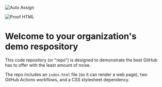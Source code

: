 ![Auto Assign](https://github.com/LINKle-gsc/demo-repository/actions/workflows/auto-assign.yml/badge.svg)

![Proof HTML](https://github.com/LINKle-gsc/demo-repository/actions/workflows/proof-html.yml/badge.svg)

# Welcome to your organization's demo respository
This code repository (or "repo") is designed to demonstrate the best GitHub has to offer with the least amount of noise.

The repo includes an `index.html` file (so it can render a web page), two GitHub Actions workflows, and a CSS stylesheet dependency.
